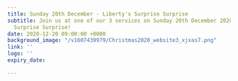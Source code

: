 ```yaml
---
title: Sunday 20th December - Liberty's Surprise Surprise
subtitle: Join us at one of our 3 services on Sunday 20th December 2020 for Liberty's
  Surprise Surprise!
date: 2020-12-20 09:00:00 +0000
background_image: "/v1607439979/Christmas2020_website3_xjxas7.png"
link: ''
logo: ''
expiry_date: 

---
```

